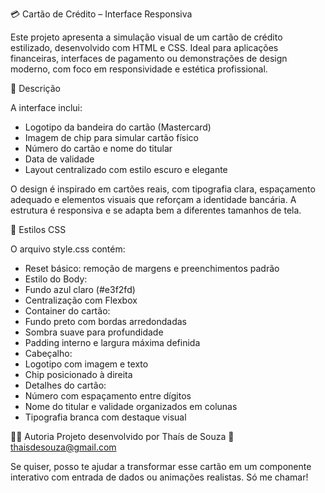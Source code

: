 💳 Cartão de Crédito – Interface Responsiva

Este projeto apresenta a simulação visual de um cartão de crédito estilizado, desenvolvido com HTML e CSS. Ideal para aplicações financeiras, interfaces de pagamento ou demonstrações de design moderno, com foco em responsividade e estética profissional.

📄 Descrição

A interface inclui:

- Logotipo da bandeira do cartão (Mastercard)
- Imagem de chip para simular cartão físico
- Número do cartão e nome do titular
- Data de validade
- Layout centralizado com estilo escuro e elegante
  
O design é inspirado em cartões reais, com tipografia clara, espaçamento adequado e elementos visuais que reforçam a identidade bancária. A estrutura é responsiva e se adapta bem a diferentes tamanhos de tela.

🎨 Estilos CSS

O arquivo style.css contém:

- Reset básico: remoção de margens e preenchimentos padrão
- Estilo do Body:
- Fundo azul claro (#e3f2fd)
- Centralização com Flexbox
- Container do cartão:
- Fundo preto com bordas arredondadas
- Sombra suave para profundidade
- Padding interno e largura máxima definida
- Cabeçalho:
- Logotipo com imagem e texto
- Chip posicionado à direita
- Detalhes do cartão:
- Número com espaçamento entre dígitos
- Nome do titular e validade organizados em colunas
- Tipografia branca com destaque visual

👩‍💻 Autoria
Projeto desenvolvido por Thaís de Souza
📧 thaisdesouza@gmail.com

Se quiser, posso te ajudar a transformar esse cartão em um componente interativo com entrada de dados ou animações realistas. Só me chamar!
